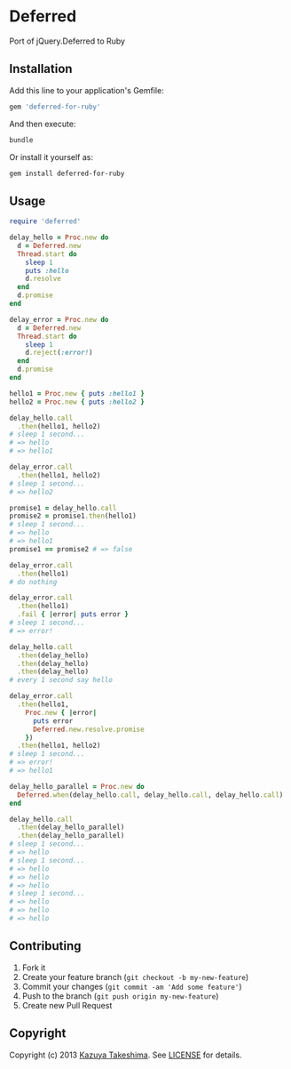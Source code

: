 # Deferred

Port of jQuery.Deferred to Ruby

## Installation

Add this line to your application's Gemfile:

```ruby
gem 'deferred-for-ruby'
```

And then execute:

```sh
bundle
```

Or install it yourself as:

```sh
gem install deferred-for-ruby
```

## Usage

```ruby
require 'deferred'

delay_hello = Proc.new do
  d = Deferred.new
  Thread.start do
    sleep 1
    puts :hello
    d.resolve
  end
  d.promise
end

delay_error = Proc.new do
  d = Deferred.new
  Thread.start do
    sleep 1
    d.reject(:error!)
  end
  d.promise
end

hello1 = Proc.new { puts :hello1 }
hello2 = Proc.new { puts :hello2 }

delay_hello.call
  .then(hello1, hello2)
# sleep 1 second...
# => hello
# => hello1

delay_error.call
  .then(hello1, hello2)
# sleep 1 second...
# => hello2

promise1 = delay_hello.call
promise2 = promise1.then(hello1)
# sleep 1 second...
# => hello
# => hello1
promise1 == promise2 # => false

delay_error.call
  .then(hello1)
# do nothing

delay_error.call
  .then(hello1)
  .fail { |error| puts error }
# sleep 1 second...
# => error!

delay_hello.call
  .then(delay_hello)
  .then(delay_hello)
  .then(delay_hello)
# every 1 second say hello

delay_error.call
  .then(hello1,
    Proc.new { |error|
      puts error
      Deferred.new.resolve.promise
    })
  .then(hello1, hello2)
# sleep 1 second...
# => error!
# => hello1

delay_hello_parallel = Proc.new do
  Deferred.when(delay_hello.call, delay_hello.call, delay_hello.call)
end

delay_hello.call
  .then(delay_hello_parallel)
  .then(delay_hello_parallel)
# sleep 1 second...
# => hello
# sleep 1 second...
# => hello
# => hello
# => hello
# sleep 1 second...
# => hello
# => hello
# => hello
```

## Contributing

1. Fork it
2. Create your feature branch (`git checkout -b my-new-feature`)
3. Commit your changes (`git commit -am 'Add some feature'`)
4. Push to the branch (`git push origin my-new-feature`)
5. Create new Pull Request

## Copyright

Copyright (c) 2013 [Kazuya Takeshima](mailto:mail@mitukiii.jp). See [LICENSE][license] for details.

[license]: LICENSE.md
